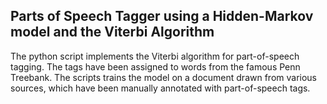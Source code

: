 ## Parts of Speech Tagger using a Hidden-Markov model and the Viterbi Algorithm

The python script implements the Viterbi algorithm for part-of-speech tagging. The tags have been assigned to words from the famous Penn Treebank. The scripts trains the model on a document drawn from various sources, which have been manually annotated with part-of-speech tags. 
